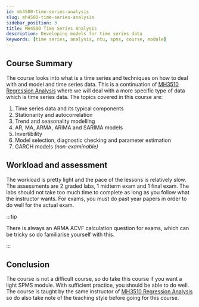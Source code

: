 ```yaml
---
id: mh4500-time-series-analysis
slug: mh4500-time-series-analysis
sidebar_position: 3
title: MH4500 Time Series Analysis
description: Developing models for time series data
keywords: [time series, analysis, ntu, spms, course, module]
---
```


## Course Summary

The course looks into what is a time series and techniques on how to deal with and model and time series data. This is a continuation of [MH3510 Regression Analysis](MH3510%20Regression%20Analysis.md) where we will deal with a more specific type of data which is time series data. The topics covered in this course are:

1. Time series data and its typical components
2. Stationarity and autocorrelation
3. Trend and seasonality modelling
4. AR, MA, ARMA, ARIMA and SARIMA models
5. Invertibility
6. Model selection, diagnostic checking and parameter estimation
7. GARCH models _(non-examinable)_

## Workload and assessment

The workload is pretty light and the pace of the lessons is relatively slow. The assessments are 2 graded labs, 1 midterm exam and 1 final exam. The labs should not take too much time to complete as long as you follow what the instructor wants. For exams, you must do past year papers in order to do well for the actual exam.

:::tip

There is always an ARMA ACVF calculation question for exams, which can be tricky so do familiarise yourself with this.

:::

## Conclusion

The course is not a difficult course, so do take this course if you want a light SPMS module. With sufficient practice, you should be able to do well. The course is taught by the same instructor of [MH3510 Regression Analysis](MH3510%20Regression%20Analysis.md) so do also take note of the teaching style before going for this course.
